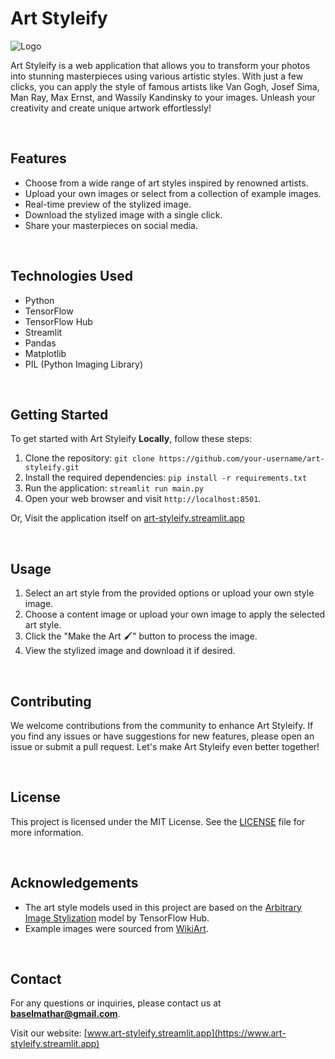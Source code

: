 # Art Styleify

![Logo](https://github.com/baselhusam/Art-Styleify/assets/90718297/f41d0a14-37a7-444d-b796-432cf352b59f)

Art Styleify is a web application that allows you to transform your photos into stunning masterpieces using various artistic styles. With just a few clicks, you can apply the style of famous artists like Van Gogh, Josef Sima, Man Ray, Max Ernst, and Wassily Kandinsky to your images. Unleash your creativity and create unique artwork effortlessly!

<br>

## Features

- Choose from a wide range of art styles inspired by renowned artists.
- Upload your own images or select from a collection of example images.
- Real-time preview of the stylized image.
- Download the stylized image with a single click.
- Share your masterpieces on social media.

<br>

## Technologies Used

- Python
- TensorFlow
- TensorFlow Hub
- Streamlit
- Pandas
- Matplotlib
- PIL (Python Imaging Library)

<br>

## Getting Started

To get started with Art Styleify **Locally**, follow these steps:

1. Clone the repository: `git clone https://github.com/your-username/art-styleify.git`
2. Install the required dependencies: `pip install -r requirements.txt`
3. Run the application: `streamlit run main.py`
4. Open your web browser and visit `http://localhost:8501`.

Or, Visit the application itself on [art-styleify.streamlit.app](https://art-styleify.streamlit.app)

<br>

## Usage

1. Select an art style from the provided options or upload your own style image.
2. Choose a content image or upload your own image to apply the selected art style.
3. Click the "Make the Art 🖌️" button to process the image.
4. View the stylized image and download it if desired.

<br>

## Contributing

We welcome contributions from the community to enhance Art Styleify. If you find any issues or have suggestions for new features, please open an issue or submit a pull request. Let's make Art Styleify even better together!

<br>

## License

This project is licensed under the MIT License. See the [LICENSE](LICENSE) file for more information.

<br>

## Acknowledgements

- The art style models used in this project are based on the [Arbitrary Image Stylization](https://tfhub.dev/google/magenta/arbitrary-image-stylization-v1-256/2) model by TensorFlow Hub.
- Example images were sourced from [WikiArt](https://www.wikiart.org).

<br>

## Contact

For any questions or inquiries, please contact us at **baselmathar@gmail.com**.

Visit our website: [www.art-styleify.streamlit.app](https://www.art-styleify.streamlit.app)
